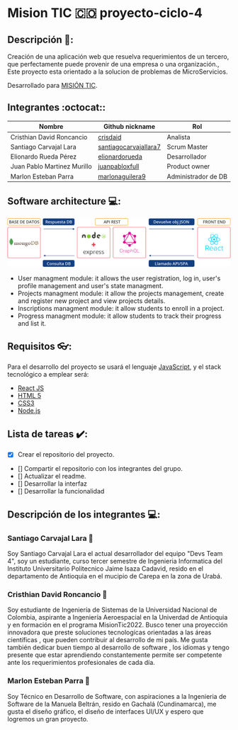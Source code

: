 # Mision TIC :colombia: proyecto-ciclo-4
## Descripción 📝:
Creación de una aplicación web que resuelva requerimientos de un tercero, que perfectamente puede provenir de una empresa o una organización., Este proyecto esta orientado a la solucion de problemas de MicroServicios.

Desarrollado para [MISIÓN TIC](https://www.misiontic2022.gov.co/portal/).
## Integrantes :octocat::

|            Nombre                |                      Github nickname                      |      Rol             |
|----------------------------------|-----------------------------------------------------------|----------------------|
| Cristhian David Roncancio        | [crisdaid](https://github.com/Cdavid111)                  | Analista             |
| Santiago Carvajal Lara           | [santiagocarvajallara7](https://github.com/Santiago-0714) | Scrum Master         |
| Elionardo Rueda Pérez            | [elionardorueda]()                                        | Desarrollador        |
| Juan Pablo Martinez Murillo      | [juanpabloxfull]()                                        | Product owner        |
| Marlon Esteban Parra             | [marlonaguilera9]()                                       | Administrador de DB  |

## Software architecture 💻:

![Screenshot](structure.png)

- User managment module: it allows the user registration, log in, user's profile management and user's state managment.
- Projects managment module: it allow the projects management, create and register new project and view projects details.
- Inscriptions managment module: it allow students to enroll in a project.
- Progress managment module: it allow students to track their progress and list it.

## Requisitos 👓:
Para el desarrollo del proyecto se usará el lenguaje [JavaScript](https://developer.mozilla.org/es/docs/Web/JavaScript), y el stack tecnológico a emplear será:
- [React JS](https://es.reactjs.org/)
- [HTML 5](https://developer.mozilla.org/es/docs/Web/HTML)
- [CSS3](https://developer.mozilla.org/es/docs/Web/CSS)
- [Node.js](https://nodejs.org/es/)

## Lista de tareas ✔️:
- [x] Crear el repositorio del proyecto.
- [] Compartir el repositorio con los integrantes del grupo.
- [] Actualizar el readme.
- [] Desarrollar la interfaz 
- [] Desarrollar la funcionalidad

## Descripción de los integrantes 💻:

### Santiago Carvajal Lara 🚀
Soy Santiago Carvajal Lara el actual desarrollador del equipo "Devs Team 4", soy un estudiante, curso tercer semestre de Ingenieria Informatica del Instituto Universitario Politecnico Jaime Isaza Cadavid, resido en el departamento de Antioquia en el mucipio de Carepa en la zona de Urabá.

### Cristhian David Roncancio 🚀
Soy estudiante de Ingeniería de Sistemas de la Universidad Nacional de Colombia, aspirante a Ingeniería Aeroespacial en la Univerdad de Antioquia y en formación en el programa MisionTic2022. Busco tener una proyección innovadora que preste soluciones tecnologícas orientadas a las áreas científicas , que pueden contribuir al desarrollo de mi país. Me gusta también dedicar buen tiempo al desarrollo de software , los idiomas y tengo presente que estar aprendiendo constantemente permite ser competente ante los requerimientos profesionales de cada día.

### Marlon Esteban Parra 🚀
Soy Técnico en Desarrollo de Software, con aspiraciones a la Ingenieria de Software de la Manuela Beltrán, resido en Gachalá (Cundinamarca), me gusta el diseño gráfico, el diseño de interfaces UI/UX y espero que logremos un gran proyecto.
